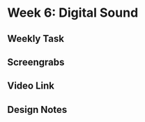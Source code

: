 <h1>Week 6: Digital Sound</h1>

<h2>Weekly Task</h2>

<h2>Screengrabs</h2>

<h2>Video Link</h2>

<h2>Design Notes</h2>
